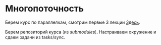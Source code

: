 # Многопоточность

Берем курс по параллелкам, смотрим первые 3 лекции [Здесь](https://youtube.com/playlist?list=PL4_hYwCyhAva37lNnoMuBcKRELso5nvBm&si=ySxQz9Oxgv6scXt2).

Берем репозиторий курса (из *submodules*). Настраиваем окружение и сдаем задачи из tasks/sync.